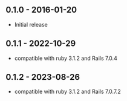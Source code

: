 ## 0.1.0 - 2016-01-20

* Initial release

## 0.1.1 - 2022-10-29

* compatible with ruby 3.1.2 and Rails 7.0.4

## 0.1.2 - 2023-08-26

* compatible with ruby 3.1.2 and Rails 7.0.7.2


